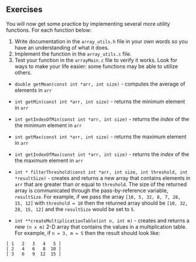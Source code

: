 ## Exercises

You will now get some practice by implementing several more
utility functions.  For each function below:
1. Write documentation in the `array_utils.h` file in your own
   words so you have an understanding of what it does.
2. Implement the function in the `array_utils.c` file.
3. Test your function in the `arrayMain.c` file to verify it
   works.
Look for ways to make your life easier: some functions may
be able to utilize others.

* `double getMean(const int *arr, int size)` - computes the
  average of elements in `arr`

* `int getMin(const int *arr, int size)` - returns the minimum
  element in `arr`

* `int getIndexOfMin(const int *arr, int size)` - returns
  the *index* of the the minimum element in `arr`

* `int getMax(const int *arr, int size)` - returns the maximum
  element in `arr`

* `int getIndexOfMax(const int *arr, int size)` - returns
  the *index* of the the maximum element in `arr`

* `int * filterThreshold(const int *arr, int size, int threshold, int *resultSize)` -
  creates and returns a new array that contains
  elements in `arr` that are greater than or equal to `threshold`.
  The size of the returned array is communicated through the
  pass-by-reference variable, `resultSize`.  For example, if we
  pass the array
  `[10, 5, 32, 8, 7, 28, 15, 12]`
  with `threshold = 10` then the returned array should be
  `[10, 32, 28, 15, 12]`
  and the `resultSize` would be set to `5`.

* `int **createMultiplicationTable(int n, int m)` - creates and
  returns a new `(n x m)` 2-D array that contains the values in
  a multiplication table.  For example, if `n = 3, m = 5` then
  the result should look like:
```text
[ 1   2   3   4   5 ]
[ 2   4   6   8  10 ]
[ 3   6   9  12  15 ]